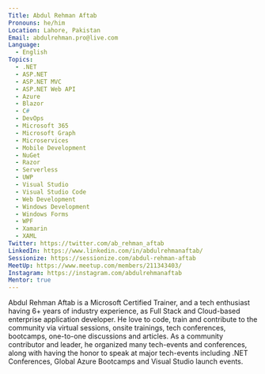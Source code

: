 ```yaml
---
Title: Abdul Rehman Aftab
Pronouns: he/him
Location: Lahore, Pakistan
Email: abdulrehman.pro@live.com
Language:
  - English
Topics:
  - .NET
  - ASP.NET
  - ASP.NET MVC
  - ASP.NET Web API
  - Azure
  - Blazor
  - C#
  - DevOps
  - Microsoft 365
  - Microsoft Graph
  - Microservices
  - Mobile Development
  - NuGet
  - Razor
  - Serverless
  - UWP
  - Visual Studio
  - Visual Studio Code
  - Web Development
  - Windows Development
  - Windows Forms
  - WPF
  - Xamarin
  - XAML
Twitter: https://twitter.com/ab_rehman_aftab
LinkedIn: https://www.linkedin.com/in/abdulrehmanaftab/
Sessionize: https://sessionize.com/abdul-rehman-aftab
MeetUp: https://www.meetup.com/members/211343403/
Instagram: https://instagram.com/abdulrehmanaftab
Mentor: true
---
```

Abdul Rehman Aftab is a Microsoft Certified Trainer, and a tech enthusiast having 6+ years of industry experience, as Full Stack and Cloud-based enterprise application developer. He love to code, train and contribute to the community via virtual sessions, onsite trainings, tech conferences, bootcamps, one-to-one discussions and articles.
As a community contributor and leader, he organized many tech-events and conferences, along with having the honor to speak at major tech-events including .NET Conferences, Global Azure Bootcamps and Visual Studio launch events.
